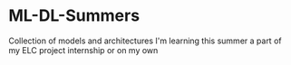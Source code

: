 # ML-DL-Summers
Collection of models and architectures I'm learning this summer a part of my ELC project internship or on my own
